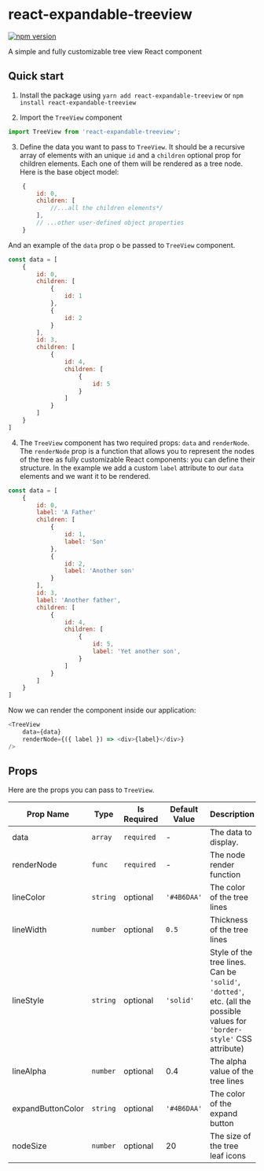 # react-expandable-treeview 
[![npm version](https://badge.fury.io/js/react-expandable-treeview.svg)](https://badge.fury.io/js/react-expandable-treeview)

A simple and fully customizable tree view React component

## Quick start
1. Install the package using `yarn add react-expandable-treeview` or `npm install react-expandable-treeview`

2. Import the `TreeView` component

```javascript 
import TreeView from 'react-expandable-treeview';
```

3. Define the data you want to pass to `TreeView`. It should be a recursive array of elements with an unique `id` and a `children` optional prop for children elements. Each one of them will be rendered as a tree node. Here is the base object model:

```javascript
    {
        id: 0,
        children: [
            //...all the children elements*/
        ],
        // ...other user-defined object properties
    }
```

And an example of the `data` prop o be passed to `TreeView` component.
```javascript
const data = [
    {
        id: 0,
        children: [
            {
                id: 1
            },
            {
                id: 2
            }
        ],
        id: 3,
        children: [
            {
                id: 4,
                children: [
                    {
                        id: 5
                    }
                ]
            }
        ]
    }
]
```

4. The `TreeView` component has two required props: `data` and `renderNode`. The `renderNode` prop is a function that allows you to represent the nodes of the tree as fully customizable React components: you can define their structure.
In the example we add a custom `label` attribute to our `data` elements and we want it to be rendered.
```javascript
const data = [
    {
        id: 0,
        label: 'A Father'
        children: [
            {
                id: 1,
                label: 'Son'
            },
            {
                id: 2,
                label: 'Another son'
            }
        ],
        id: 3,
        label: 'Another father',
        children: [
            {
                id: 4,
                children: [
                    {
                        id: 5,
                        label: 'Yet another son',
                    }
                ]
            }
        ]
    }
]
```
Now we can render the component inside our application:
```javascript
<TreeView
    data={data}
    renderNode={({ label }) => <div>{label}</div>}
/>
```

## Props
Here are the props you can pass to `TreeView`.

| Prop Name | Type | Is Required | Default Value | Description |
|-|-|-|-|-|
| data| `array`| `required`|- | The data to display. |
| renderNode| `func`| `required` | - | The node render function |
| lineColor| `string`| optional | `'#4B6DAA'` | The color of the tree lines |
| lineWidth| `number`| optional | `0.5` | Thickness of the tree lines |
| lineStyle| `string`| optional | `'solid'` | Style of the tree lines. Can be `'solid'`, `'dotted'`, etc. (all the possible values for `'border-style'` CSS attribute) |
| lineAlpha| `number`| optional | 0.4 | The alpha value of the tree lines |
| expandButtonColor | `string`| optional | `'#4B6DAA'` | The color of the expand button |
| nodeSize| `number`| optional | 20 | The size of the tree leaf icons |